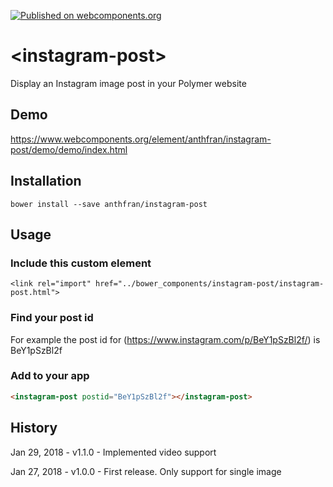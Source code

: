 [![Published on webcomponents.org](https://img.shields.io/badge/webcomponents.org-published-blue.svg)](https://www.webcomponents.org/element/anthfran/instagram-post)

# \<instagram-post\>

Display an Instagram image post in your Polymer website

## Demo

https://www.webcomponents.org/element/anthfran/instagram-post/demo/demo/index.html

## Installation

`bower install --save anthfran/instagram-post`

## Usage

### Include this custom element
`<link rel="import" href="../bower_components/instagram-post/instagram-post.html">`

### Find your post id

For example the post id for (https://www.instagram.com/p/BeY1pSzBl2f/) is BeY1pSzBl2f

### Add to your app
<!--
```
<custom-element-demo>
  <template>
    <script src="../webcomponentsjs/webcomponents-lite.js"></script>
    <link rel="import" href="instagram-post.html">
    <next-code-block></next-code-block>  
    </template>
</custom-element-demo>
```
-->
```html
<instagram-post postid="BeY1pSzBl2f"></instagram-post>
```
## History
Jan 29, 2018 - v1.1.0 - Implemented video support

Jan 27, 2018 - v1.0.0 - First release. Only support for single image
